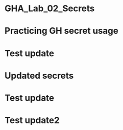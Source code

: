 # GHA_Lab_02_Secrets
# Practicing GH secret usage
# Test update
# Updated secrets
# Test update
# Test update2